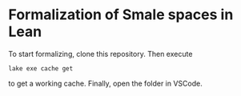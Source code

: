# Formalization of Smale spaces in Lean

To start formalizing, clone this repository. Then execute
```
lake exe cache get
```
to get a working cache. Finally, open the folder in VSCode.
